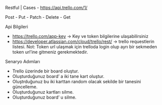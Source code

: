 Restful | Cases - https://api.trello.com/1/

Post - Put - Patch - Delete - Get

Api Bilgileri
- https://trello.com/app-key -> Key ve token bilgilerine ulaşabilirsiniz
- https://developer.atlassian.com/cloud/trello/rest/ -> trello requestlerin listesi.
Not: Token url ulaşmak için trelloda login olup ayrı bir
sekmeden token url’ine gitmeniz gerekmektedir.

Senaryo Adımları
- Trello üzerinde bir board oluştur.
- Oluşturduğunuz board’ a iki tane kart oluştur.
- Oluştrduğunuz bu iki karttan random olacak sekilde bir tanesini güncelleme.
- Oluşturduğunuz kartları silme.
- Oluşturduğunuz board’ u silme.
